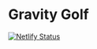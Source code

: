 # Gravity Golf

[![Netlify Status](https://api.netlify.com/api/v1/badges/2f6736cd-071c-4b5f-8f74-7e6c9dc6725f/deploy-status)](https://app.netlify.com/sites/gravity-golf/deploys)
